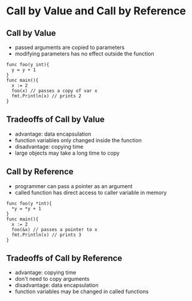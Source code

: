 # Call by Value and Call by Reference

## Call by Value

- passed arguments are copied to parameters
- modifying parameters has no effect outside the function

```golang
func foo(y int){
  y = y + 1
}
func main(){
  x := 2
  foo(x) // passes a copy of var x
  fmt.Println(x) // prints 2
}
```

## Tradeoffs of Call by Value

- advantage: data encapsulation
- function variables only changed inside the function
- disadvantage: copying time
- large objects may take a long time to copy

## Call by Reference

- programmer can pass a pointer as an argument
- called function has direct access to caller variable in memory

```golang
func foo(y *int){
  *y = *y + 1
}
func main(){
  x := 2
  foo(&x) // passes a pointer to x
  fmt.Println(x) // prints 3
}
```

## Tradeoffs of Call by Reference

- advantage: copying time
- don't need to copy arguments
- disadvantage: data encapsulation
- function variables may be changed in called functions
